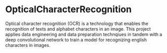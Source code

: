 # OpticalCharacterRecognition
Optical character recognition (OCR) is a technology that enables the recognition of texts and alphabet characters in an image. This project applies data engineering and data preparation technqiues in tandem with a deep convolutional network to train a model for recognizing english characters in images.
